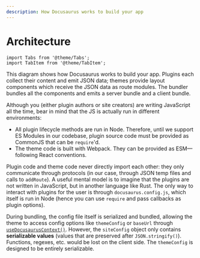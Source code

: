 ```yaml
---
description: How Docusaurus works to build your app
---
```


# Architecture

```mdx-code-block
import Tabs from '@theme/Tabs';
import TabItem from '@theme/TabItem';
```

This diagram shows how Docusaurus works to build your app. Plugins each collect their content and emit JSON data; themes provide layout components which receive the JSON data as route modules. The bundler bundles all the components and emits a server bundle and a client bundle.

Although you (either plugin authors or site creators) are writing JavaScript all the time, bear in mind that the JS is actually run in different environments:

- All plugin lifecycle methods are run in Node. Therefore, until we support ES Modules in our codebase, plugin source code must be provided as CommonJS that can be `require`'d.
- The theme code is built with Webpack. They can be provided as ESM—following React conventions.

Plugin code and theme code never directly import each other: they only communicate through protocols (in our case, through JSON temp files and calls to `addRoute`). A useful mental model is to imagine that the plugins are not written in JavaScript, but in another language like Rust. The only way to interact with plugins for the user is through `docusaurus.config.js`, which itself is run in Node (hence you can use `require` and pass callbacks as plugin options).

During bundling, the config file itself is serialized and bundled, allowing the theme to access config options like `themeConfig` or `baseUrl` through [`useDocusaurusContext()`](../docusaurus-core.md#useDocusaurusContext). However, the `siteConfig` object only contains **serializable values** (values that are preserved after `JSON.stringify()`). Functions, regexes, etc. would be lost on the client side. The `themeConfig` is designed to be entirely serializable.